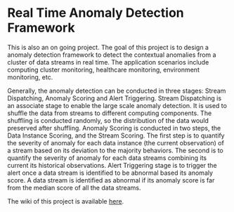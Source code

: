 Real Time Anomaly Detection Framework
=================

This is also an on going project. The goal of this project is to design a anomaly detection framework to detect the contextual anomalies from a cluster of data streams in real time. The application scenarios include computing cluster monitoring, healthcare monitoring, environment monitoring, etc.

Generally, the anomaly detection can be conducted in three stages: Stream Dispatching, Anomaly Scoring and Alert Triggering. Stream Dispatching is an associate stage to enable the large scale anomaly detection. It is used to shuffle the data from streams to different computing components. The shuffling is conducted randomly, so the distribution of the data would preserved after shuffling. Anomaly Scoring is conducted in two steps, the Data Instance Scoring, and the Stream Scoring. The first step is to quantify the severity of anomaly for each data instance (the current observation) of a stream based on its deviation to the majority behaviors. The second is to quantify the severity of anomaly for each data streams combining its current its historical observations. Alert Triggering stage is to trigger the alert once a data stream is identified to be abnormal based its anomaly score. A data stream is identified as abnormal if its anomaly score is far from the median score of all the data streams. 

The wiki of this project is available [here](https://github.com/yxjiang/stream-outlier/wiki).
